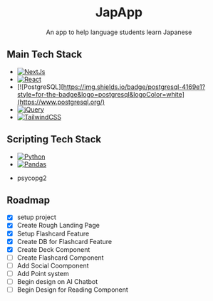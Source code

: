 <div align='center'>
  <h1>JapApp</h3>
  <p>An app to help language students learn Japanese</p>
</div>


## Main Tech Stack
* [![NextJs](https://img.shields.io/badge/next.js-000000?style=for-the-badge&logo=nextdotjs&logoColor=white)](https://nextjs.org/)
* [![React](https://img.shields.io/badge/React-20232A?style=for-the-badge&logo=react&logoColor=61DAFB)](https://reactjs.org/)
* [![PostgreSQL][https://img.shields.io/badge/postgresql-4169e1?style=for-the-badge&logo=postgresql&logoColor=white](https://www.postgresql.org/)
* [![jQuery](https://img.shields.io/badge/jquery-%230769AD.svg?style=for-the-badge&logo=jquery&logoColor=white)](https://jquery.com/)
* [![TailwindCSS](https://img.shields.io/badge/tailwindcss-%2338B2AC.svg?style=for-the-badge&logo=tailwind-css&logoColor=white)](https://tailwindcss.com/)
## Scripting Tech Stack
* [![Python](https://img.shields.io/badge/python-3670A0?style=for-the-badge&logo=python&logoColor=ffdd54)](https://www.python.org/)
* [![Pandas](https://img.shields.io/badge/pandas-%23150458.svg?style=for-the-badge&logo=pandas&logoColor=white)](https://pandas.pydata.org/)
- psycopg2

## Roadmap
- [x] setup project
- [x] Create Rough Landing Page
- [x] Setup Flashcard Feature
- [x] Create DB for Flashcard Feature
- [x] Create Deck Component
- [ ] Create Flashcard Component
- [ ] Add Social Coomponent
- [ ] Add Point system
- [ ] Begin design on AI Chatbot
- [ ] Begin Design for Reading Component
